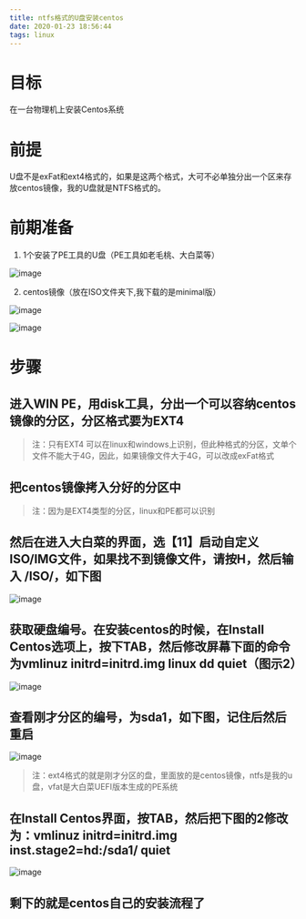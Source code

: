 ```yaml
---
title: ntfs格式的U盘安装centos
date: 2020-01-23 18:56:44
tags: linux
---
```

# 目标

在一台物理机上安装Centos系统

# 前提

U盘不是exFat和ext4格式的，如果是这两个格式，大可不必单独分出一个区来存放centos镜像，我的U盘就是NTFS格式的。

# 前期准备

1. 1个安装了PE工具的U盘（PE工具如老毛桃、大白菜等）

![image](https://static.gezichenshan.top/blog/ntfs-centos/1.png)

2. centos镜像（放在ISO文件夹下,我下载的是minimal版）

![image](https://static.gezichenshan.top/blog/ntfs-centos/2.png)

![image](https://static.gezichenshan.top/blog/ntfs-centos/3.png)

# 步骤

## 进入WIN PE，用disk工具，分出一个可以容纳centos镜像的分区，分区格式要为EXT4

> 注：只有EXT4 可以在linux和windows上识别，但此种格式的分区，文单个文件不能大于4G，因此，如果镜像文件大于4G，可以改成exFat格式

## 把centos镜像拷入分好的分区中

> 注：因为是EXT4类型的分区，linux和PE都可以识别

## 然后在进入大白菜的界面，选【11】启动自定义ISO/IMG文件，如果找不到镜像文件，请按H，然后输入 **/ISO/**，如下图

![image](https://static.gezichenshan.top/blog/ntfs-centos/6.png)


## 获取硬盘编号。在安装centos的时候，在Install Centos选项上，按下TAB，然后修改屏幕下面的命令为vmlinuz initrd=initrd.img linux dd quiet（图示2）

![image](https://static.gezichenshan.top/blog/ntfs-centos/7.png)

## 查看刚才分区的编号，为sda1，如下图，记住后然后重启

![image](https://static.gezichenshan.top/blog/ntfs-centos/5.png)

> 注：ext4格式的就是刚才分区的盘，里面放的是centos镜像，ntfs是我的u盘，vfat是大白菜UEFI版本生成的PE系统

## 在Install Centos界面，按TAB，然后把下图的2修改为：vmlinuz initrd=initrd.img inst.stage2=hd:/sda1/ quiet
![image](https://static.gezichenshan.top/blog/ntfs-centos/7.png)

## 剩下的就是centos自己的安装流程了